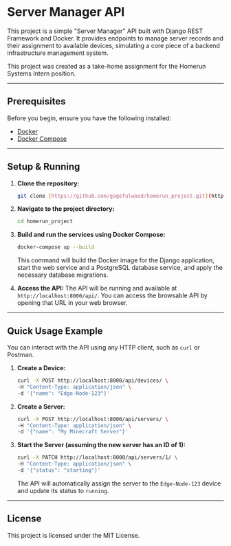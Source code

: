 # Server Manager API

This project is a simple "Server Manager" API built with Django REST Framework and Docker. It provides endpoints to manage server records and their assignment to available devices, simulating a core piece of a backend infrastructure management system.

This project was created as a take-home assignment for the Homerun Systems Intern position.

---

## Prerequisites

Before you begin, ensure you have the following installed:
* [Docker](https://docs.docker.com/get-docker/)
* [Docker Compose](https://docs.docker.com/compose/install/)

---

## Setup & Running

1.  **Clone the repository:**
    ```bash
    git clone [https://github.com/gagefulwood/homerun_project.git](https://github.com/gagefulwood/homerun_project.git)
    ```

2.  **Navigate to the project directory:**
    ```bash
    cd homerun_project
    ```

3.  **Build and run the services using Docker Compose:**
    ```bash
    docker-compose up --build
    ```
    This command will build the Docker image for the Django application, start the web service and a PostgreSQL database service, and apply the necessary database migrations.

4.  **Access the API:**
    The API will be running and available at `http://localhost:8000/api/`. You can access the browsable API by opening that URL in your web browser.

---

## Quick Usage Example

You can interact with the API using any HTTP client, such as `curl` or Postman.

1.  **Create a Device:**
    ```bash
    curl -X POST http://localhost:8000/api/devices/ \
    -H "Content-Type: application/json" \
    -d '{"name": "Edge-Node-123"}'
    ```

2.  **Create a Server:**
    ```bash
    curl -X POST http://localhost:8000/api/servers/ \
    -H "Content-Type: application/json" \
    -d '{"name": "My Minecraft Server"}'
    ```

3.  **Start the Server (assuming the new server has an ID of 1):**
    ```bash
    curl -X PATCH http://localhost:8000/api/servers/1/ \
    -H "Content-Type: application/json" \
    -d '{"status": "starting"}'
    ```
    The API will automatically assign the server to the `Edge-Node-123` device and update its status to `running`.

---

## License

This project is licensed under the MIT License.
